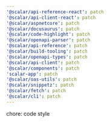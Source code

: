 ```yaml
---
'@scalar/api-reference-react': patch
'@scalar/api-client-react': patch
'@scalar/aspnetcore': patch
'@scalar/docusaurus': patch
'@scalar/code-highlight': patch
'@scalar/openapi-parser': patch
'@scalar/api-reference': patch
'@scalar/build-tooling': patch
'@scalar/openapi-types': patch
'@scalar/api-client': patch
'@scalar/components': patch
'scalar-app': patch
'@scalar/oas-utils': patch
'@scalar/snippetz': patch
'@scalar/fetch': patch
'@scalar/cli': patch
---
```


chore: code style
